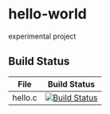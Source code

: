 # hello-world
experimental project

## Build Status
File|Build Status
---|---
hello.c|[![Build Status](https://travis-ci.com/T-macQc/hello-world.svg?branch=master)](https://travis-ci.com/T-macQc/hello-world)
